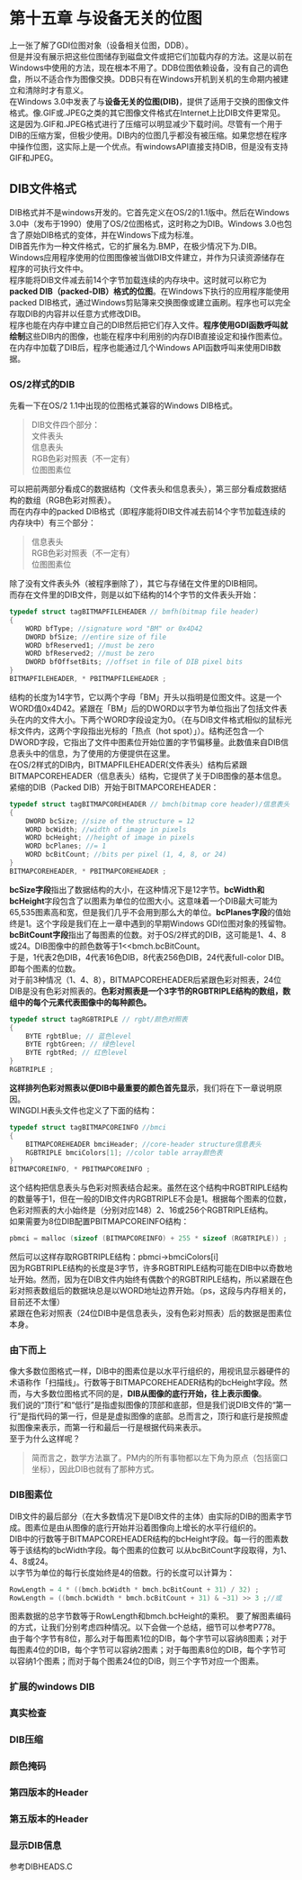 # 第十五章 与设备无关的位图
上一张了解了GDI位图对象（设备相关位图，DDB）。  
但是并没有展示把这些位图储存到磁盘文件或把它们加载内存的方法。这是以前在Windows中使用的方法，现在根本不用了。DDB位图依赖设备，没有自己的调色盘，所以不适合作为图像交换。DDB只有在Windows开机到关机的生命期内被建立和清除时才有意义。   
在Windows 3.0中发表了与**设备无关的位图(DIB)**，提供了适用于交换的图像文件格式。像.GIF或.JPEG之类的其它图像文件格式在Internet上比DIB文件更常见。这是因为.GIF和.JPEG格式进行了压缩可以明显减少下载时间。尽管有一个用于DIB的压缩方案，但极少使用。DIB内的位图几乎都没有被压缩。如果您想在程序中操作位图，这实际上是一个优点。有windowsAPI直接支持DIB，但是没有支持GIF和JPEG。
## DIB文件格式
DIB格式并不是windows开发的。它首先定义在OS/2的1.1版中。然后在Windows 3.0中（发布于1990）使用了OS/2位图格式，这时称之为DIB。Windows 3.0也包含了原始DIB格式的变体，并在Windows下成为标准。    
DIB首先作为一种文件格式，它的扩展名为.BMP，在极少情况下为.DIB。Windows应用程序使用的位图图像被当做DIB文件建立，并作为只读资源储存在程序的可执行文件中。   
程序能将DIB文件减去前14个字节加载连续的内存块中。这时就可以称它为**packed DIB（packed-DIB）格式的位图**。在Windows下执行的应用程序能使用packed DIB格式，通过Windows剪贴簿来交换图像或建立画刷。程序也可以完全存取DIB的内容并以任意方式修改DIB。   
程序也能在内存中建立自己的DIB然后把它们存入文件。**程序使用GDI函数呼叫就绘制**这些DIB内的图像，也能在程序中利用别的内存DIB直接设定和操作图素位。在内存中加载了DIB后，程序也能通过几个Windows API函数呼叫来使用DIB数据。   
### OS/2样式的DIB
先看一下在OS/2 1.1中出现的位图格式兼容的Windows DIB格式。   
> DIB文件四个部分：   
> 文件表头    
> 信息表头   
> RGB色彩对照表（不一定有）    
> 位图图素位    


可以把前两部分看成C的数据结构（文件表头和信息表头），第三部分看成数据结构的数组（RGB色彩对照表）。    
而在内存中的packed DIB格式（即程序能将DIB文件减去前14个字节加载连续的内存块中）有三个部分：    
> 信息表头   
> RGB色彩对照表（不一定有）   
> 位图图素位    


除了没有文件表头外（被程序删除了），其它与存储在文件里的DIB相同。   
而存在文件里的DIB文件，则是以如下结构的14个字节的文件表头开始：   
```c
typedef struct tagBITMAPFILEHEADER // bmfh(bitmap file header)       
{     
	WORD bfType; //signature word "BM" or 0x4D42    
	DWORD bfSize; //entire size of file    
	WORD bfReserved1; //must be zero    
	WORD bfReserved2; //must be zero    
	DWORD bfOffsetBits; //offset in file of DIB pixel bits    
}    
BITMAPFILEHEADER, * PBITMAPFILEHEADER ;     
```    
结构的长度为14字节，它以两个字母「BM」开头以指明是位图文件。这是一个WORD值0x4D42。紧跟在「BM」后的DWORD以字节为单位指出了包括文件表头在内的文件大小。下两个WORD字段设定为0。（在与DIB文件格式相似的鼠标光标文件内，这两个字段指出光标的「热点（hot spot）」）。结构还包含一个DWORD字段，它指出了文件中图素位开始位置的字节偏移量。此数值来自DIB信息表头中的信息，为了使用的方便提供在这里。   
在OS/2样式的DIB内，BITMAPFILEHEADER(文件表头）结构后紧跟BITMAPCOREHEADER（信息表头）结构，它提供了关于DIB图像的基本信息。紧缩的DIB（Packed DIB）开始于BITMAPCOREHEADER：    
```c
typedef struct tagBITMAPCOREHEADER // bmch(bitmap core header)/信息表头    
{    
	DWORD bcSize; //size of the structure = 12    
	WORD bcWidth; //width of image in pixels    
	WORD bcHeight; //height of image in pixels    
	WORD bcPlanes; //= 1    
	WORD bcBitCount; //bits per pixel (1, 4, 8, or 24)    
}    
BITMAPCOREHEADER, * PBITMAPCOREHEADER ;       
```   
**bcSize字段**指出了数据结构的大小，在这种情况下是12字节。**bcWidth和bcHeight**字段包含了以图素为单位的位图大小。这意味着一个DIB最大可能为65,535图素高和宽，但是我们几乎不会用到那么大的单位。**bcPlanes字段**的值始终是1。这个字段是我们在上一章中遇到的早期Windows GDI位图对象的残留物。**bcBitCount字段**指出了每图素的位数。对于OS/2样式的DIB，这可能是1、4、8或24。DIB图像中的颜色数等于1<<bmch.bcBitCount。   
于是，1代表2色DIB，4代表16色DIB，8代表256色DIB，24代表full-color DIB。 即每个图素的位数。   
对于前3种情况（1、4、8），BITMAPCOREHEADER后紧跟色彩对照表，24位DIB是没有色彩对照表的。**色彩对照表是一个3字节的RGBTRIPLE结构的数组，数组中的每个元素代表图像中的每种颜色。**    
```c
typedef struct tagRGBTRIPLE // rgbt/颜色对照表    
{    
	BYTE rgbtBlue; // 蓝色level   
	BYTE rgbtGreen; // 绿色level   
	BYTE rgbtRed; // 红色level   
}    
RGBTRIPLE ;   
```
**这样排列色彩对照表以便DIB中最重要的颜色首先显示**，我们将在下一章说明原因。     
WINGDI.H表头文件也定义了下面的结构：   
```c
typedef struct tagBITMAPCOREINFO //bmci   
{    
	BITMAPCOREHEADER bmciHeader; //core-header structure信息表头    
	RGBTRIPLE bmciColors[1]; //color table array颜色表       
}    
BITMAPCOREINFO, * PBITMAPCOREINFO ;    
```   
这个结构把信息表头与色彩对照表结合起来。虽然在这个结构中RGBTRIPLE结构的数量等于1，但在一般的DIB文件内RGBTRIPLE不会是1。根据每个图素的位数，色彩对照表的大小始终是（分别对应148）2、16或256个RGBTRIPLE结构。    
如果需要为8位DIB配置PBITMAPCOREINFO结构：  
```c
pbmci = malloc (sizeof (BITMAPCOREINFO) + 255 * sizeof (RGBTRIPLE)) ;    
```    
然后可以这样存取RGBTRIPLE结构：pbmci->bmciColors[i]    
因为RGBTRIPLE结构的长度是3字节，许多RGBTRIPLE结构可能在DIB中以奇数地址开始。然而，因为在DIB文件内始终有偶数个的RGBTRIPLE结构，所以紧跟在色彩对照表数组后的数据块总是以WORD地址边界开始。（ps，这段与内存相关的，目前还不太懂）    
紧跟在色彩对照表（24位DIB中是信息表头，没有色彩对照表）后的数据是图素位本身。
### 由下而上
像大多数位图格式一样，DIB中的图素位是以水平行组织的，用视讯显示器硬件的术语称作「扫描线」。行数等于BITMAPCOREHEADER结构的bcHeight字段。然而，与大多数位图格式不同的是，**DIB从图像的底行开始，往上表示图像**。    
我们说的“顶行”和“低行”是指虚拟图像的顶部和底部，但是我们说DIB文件的“第一行”是指代码的第一行，但是是虚拟图像的底部。总而言之，顶行和底行是按照虚拟图像来表示，而第一行和最后一行是根据代码来表示。     
至于为什么这样呢？    
> 简而言之，数学方法赢了。PM内的所有事物都以左下角为原点（包括窗口坐标），因此DIB也就有了那种方式。   
### DIB图素位
DIB文件的最后部分（在大多数情况下是DIB文件的主体）由实际的DIB的图素字节成。图素位是由从图像的底行开始并沿着图像向上增长的水平行组织的。    
DIB中的行数等于BITMAPCOREHEADER结构的bcHeight字段。每一行的图素数等于该结构的bcWidth字段。每个图素的位数可
以从bcBitCount字段取得，为1、4、8或24。    
以字节为单位的每行长度始终是4的倍数。行的长度可以计算为：    
```c
RowLength = 4 * ((bmch.bcWidth * bmch.bcBitCount + 31) / 32) ;     
RowLength = ((bmch.bcWidth * bmch.bcBitCount + 31) & ~31) >> 3 ;//或    
```    
图素数据的总字节数等于RowLength和bmch.bcHeight的乘积。   要了解图素编码的方式，让我们分别考虑四种情况。以下会做一个总结，细节可以参考P778。    
由于每个字节有8位，那么对于每图素1位的DIB，每个字节可以容纳8图素；对于每图素4位的DIB，每个字节可以容纳2图素；对于每图素8位的DIB，每个字节可以容纳1个图素；而对于每个图素24位的DIB，则三个字节对应一个图素。
### 扩展的windows DIB
### 真实检查
### DIB压缩
### 颜色掩码
### 第四版本的Header
### 第五版本的Header
### 显示DIB信息
参考DIBHEADS.C  